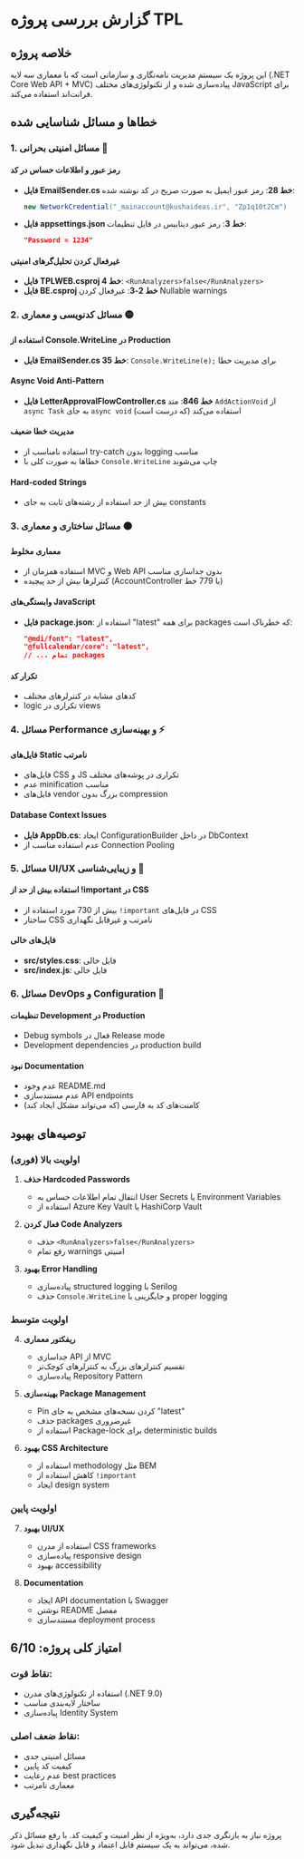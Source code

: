 # گزارش بررسی پروژه TPL

## خلاصه پروژه
این پروژه یک سیستم مدیریت نامه‌نگاری و سازمانی است که با معماری سه لایه (.NET Core Web API + MVC) پیاده‌سازی شده و از تکنولوژی‌های مختلف JavaScript برای فرانت‌اند استفاده می‌کند.

## خطاها و مسائل شناسایی شده

### 1. مسائل امنیتی بحرانی 🔴

#### رمز عبور و اطلاعات حساس در کد
- **فایل EmailSender.cs خط 28**: رمز عبور ایمیل به صورت صریح در کد نوشته شده:
  ```csharp
  new NetworkCredential("_mainaccount@kushaideas.ir", "Zp1q10t2Cm")
  ```
- **فایل appsettings.json خط 3**: رمز عبور دیتابیس در فایل تنظیمات:
  ```json
  "Password = 1234"
  ```

#### غیرفعال کردن تحلیل‌گرهای امنیتی
- **فایل TPLWEB.csproj خط 4**: `<RunAnalyzers>false</RunAnalyzers>`
- **فایل BE.csproj خط 2-3**: غیرفعال کردن Nullable warnings

### 2. مسائل کدنویسی و معماری 🟡

#### استفاده از Console.WriteLine در Production
- **فایل EmailSender.cs خط 35**: `Console.WriteLine(e);` برای مدیریت خطا

#### Async Void Anti-Pattern
- **فایل LetterApprovalFlowController.cs خط 846**: متد `AddActionVoid` از `async Task` به جای `async void` استفاده می‌کند (که درست است)

#### مدیریت خطا ضعیف
- استفاده نامناسب از try-catch بدون logging مناسب
- خطاها به صورت کلی با `Console.WriteLine` چاپ می‌شوند

#### Hard-coded Strings
- بیش از حد استفاده از رشته‌های ثابت به جای constants

### 3. مسائل ساختاری و معماری 🟠

#### معماری مخلوط
- استفاده همزمان از MVC و Web API بدون جداسازی مناسب
- کنترلرها بیش از حد پیچیده (AccountController با 779 خط)

#### وابستگی‌های JavaScript
- **فایل package.json**: استفاده از "latest" برای همه packages که خطرناک است:
  ```json
  "@mdi/font": "latest",
  "@fullcalendar/core": "latest",
  // ... تمام packages
  ```

#### تکرار کد
- کدهای مشابه در کنترلرهای مختلف
- logic تکراری در views

### 4. مسائل Performance و بهینه‌سازی ⚡

#### فایل‌های Static نامرتب
- فایل‌های CSS و JS تکراری در پوشه‌های مختلف
- عدم minification مناسب
- فایل‌های vendor بزرگ بدون compression

#### Database Context Issues
- **فایل AppDb.cs**: ایجاد ConfigurationBuilder در داخل DbContext
- عدم استفاده مناسب از Connection Pooling

### 5. مسائل UI/UX و زیبایی‌شناسی 🎨

#### استفاده بیش از حد از !important در CSS
- بیش از 730 مورد استفاده از `!important` در فایل‌های CSS
- ساختار CSS نامرتب و غیرقابل نگهداری

#### فایل‌های خالی
- **src/styles.css**: فایل خالی
- **src/index.js**: فایل خالی

### 6. مسائل DevOps و Configuration 🔧

#### تنظیمات Development در Production
- Debug symbols فعال در Release mode
- Development dependencies در production build

#### نبود Documentation
- عدم وجود README.md
- عدم مستندسازی API endpoints
- کامنت‌های کد به فارسی (که می‌تواند مشکل ایجاد کند)

## توصیه‌های بهبود

### اولویت بالا (فوری)

1. **حذف Hardcoded Passwords**
   - انتقال تمام اطلاعات حساس به User Secrets یا Environment Variables
   - استفاده از Azure Key Vault یا HashiCorp Vault

2. **فعال کردن Code Analyzers**
   - حذف `<RunAnalyzers>false</RunAnalyzers>`
   - رفع تمام warnings امنیتی

3. **بهبود Error Handling**
   - پیاده‌سازی structured logging با Serilog
   - حذف `Console.WriteLine` و جایگزینی با proper logging

### اولویت متوسط

4. **ریفکتور معماری**
   - جداسازی API از MVC
   - تقسیم کنترلرهای بزرگ به کنترلرهای کوچک‌تر
   - پیاده‌سازی Repository Pattern

5. **بهینه‌سازی Package Management**
   - Pin کردن نسخه‌های مشخص به جای "latest"
   - حذف packages غیرضروری
   - استفاده از Package-lock برای deterministic builds

6. **بهبود CSS Architecture**
   - استفاده از methodology مثل BEM
   - کاهش استفاده از `!important`
   - ایجاد design system

### اولویت پایین

7. **بهبود UI/UX**
   - استفاده از مدرن CSS frameworks
   - پیاده‌سازی responsive design
   - بهبود accessibility

8. **Documentation**
   - ایجاد API documentation با Swagger
   - نوشتن README مفصل
   - مستندسازی deployment process

## امتیاز کلی پروژه: 6/10

### نقاط قوت:
- استفاده از تکنولوژی‌های مدرن (.NET 9.0)
- ساختار لایه‌بندی مناسب
- پیاده‌سازی Identity System

### نقاط ضعف اصلی:
- مسائل امنیتی جدی
- کیفیت کد پایین
- عدم رعایت best practices
- معماری نامرتب

## نتیجه‌گیری

پروژه نیاز به بازنگری جدی دارد، به‌ویژه از نظر امنیت و کیفیت کد. با رفع مسائل ذکر شده، می‌تواند به یک سیستم قابل اعتماد و قابل نگهداری تبدیل شود.